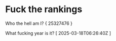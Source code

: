 # Fuck the rankings

Who the hell am I?
{ 25327476 }

What fucking year is it?
[ 2025-03-18T06:26:40Z ]
